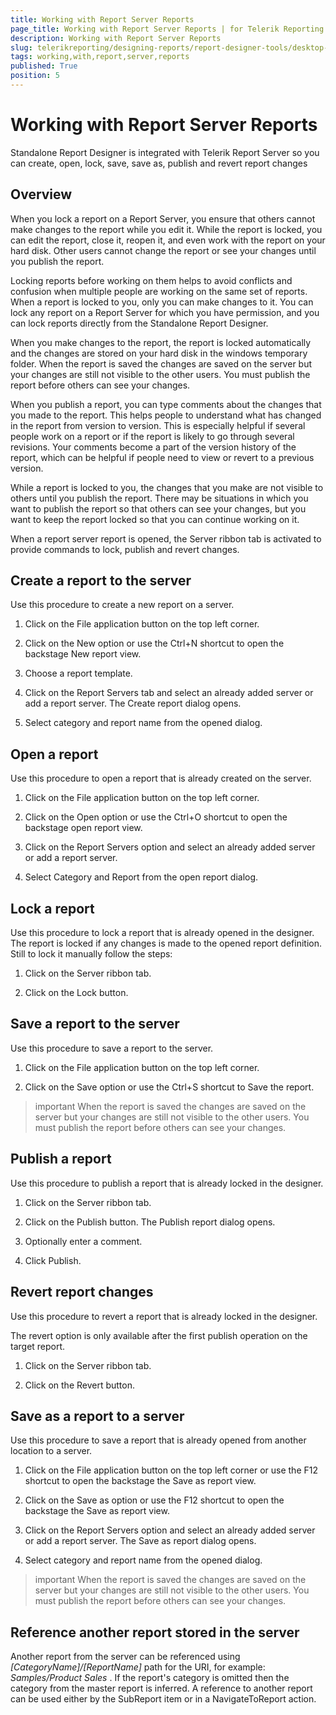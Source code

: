 ```yaml
---
title: Working with Report Server Reports
page_title: Working with Report Server Reports | for Telerik Reporting Documentation
description: Working with Report Server Reports
slug: telerikreporting/designing-reports/report-designer-tools/desktop-designers/standalone-report-designer/working-with-report-server-reports
tags: working,with,report,server,reports
published: True
position: 5
---
```


# Working with Report Server Reports



Standalone Report Designer is integrated with Telerik Report Server         so you can create, open, lock, save, save as, publish and revert report changes

## Overview

When you lock a report on a Report Server, you ensure that others cannot make changes to the report while you edit it.           While the report is locked, you can edit the report, close it, reopen it, and even work with the report on your hard disk.           Other users cannot change the report or see your changes until you publish the report.         

Locking reports before working on them helps to avoid conflicts and confusion when multiple people are working on the same set of reports.           When a report is locked to you, only you can make changes to it. You can lock any report on a Report Server for which you have permission,           and you can lock reports directly from the Standalone Report Designer.         

When you make changes to the report, the report is locked automatically and the changes are stored on your hard disk in the windows temporary folder.           When the report is saved the changes are saved on the server but your changes are still not visible to the other users.           You must publish the report before others can see your changes.         

When you publish a report, you can type comments about the changes that you made to the report.             This helps people to understand what has changed in the report from version to version.             This is especially helpful if several people work on a report or if the report is likely to go through several revisions.             Your comments become a part of the version history of the report, which can be helpful if people need to view or revert to a previous version.           

While a report is locked to you, the changes that you make are not visible to others until you publish the report.           There may be situations in which you want to publish the report so that others can see your changes,           but you want to keep the report locked so that you can continue working on it.         

When a report server report is opened, the Server ribbon tab is activated to provide commands to lock, publish and revert changes.           

## Create a report to the server

Use this procedure to create a new report on a server.         

1. Click on the File application button on the top left corner.             

1. Click on the New option or use the Ctrl+N shortcut to open the backstage New report view.             

1. Choose a report template.             

1. Click on the Report Servers tab and select an already added server or add a report server. The Create report dialog opens.             

1. Select category and report name from the opened dialog.             

## Open a report

Use this procedure to open a report that is already created on the server.         

1. Click on the File application button on the top left corner.             

1. Click on the Open option or use the Ctrl+O shortcut to open the backstage open report view.             

1. Click on the Report Servers option and select an already added server or add a report server.             

1. Select Category and Report from the open report dialog.             

## Lock a report

Use this procedure to lock a report that is already opened in the designer.            The report is locked if any changes is made to the opened report definition.           Still to lock it manually follow the steps:         

1. Click on the Server ribbon tab.             

1. Click on the Lock button.             

## Save a report to the server

Use this procedure to save a report to the server.         

1. Click on the File application button on the top left corner.             

1. Click on the Save option or use the Ctrl+S shortcut to Save the report.             

>important When the report is saved the changes are saved on the server but your changes are still not visible to the other users.             You must publish the report before others can see your changes.           


## Publish a report

Use this procedure to publish a report that is already locked in the designer.         

1. Click on the Server ribbon tab.             

1. Click on the Publish button. The Publish report dialog opens.             

1. Optionally enter a comment.              

1. Click Publish.             

## Revert report changes

Use this procedure to revert a report that is already locked in the designer.         

The revert option is only available after the first publish operation on the target report.         

1. Click on the Server ribbon tab.             

1. Click on the Revert button.             

## Save as a report to a server

Use this procedure to save a report that is already opened from another location to a server.         

1. Click on the File application button on the top left corner or use the F12 shortcut to open the backstage the Save as report view.             

1. Click on the Save as option or use the F12 shortcut to open the backstage the Save as report view.             

1. Click on the Report Servers option and select an already added server or add a report server. The Save as report dialog opens.             

1. Select category and report name from the opened dialog.             

>important When the report is saved the changes are saved on the server but your changes are still not visible to the other users.             You must publish the report before others can see your changes.           


## Reference another report stored in the server

Another report from the server can be referenced using *[CategoryName]/[ReportName]*  path for the URI,         	for example: *Samples/Product Sales* .         	If the report's category is omitted then the category from the master report is inferred.         	A reference to another report can be used either by the SubReport item or in a NavigateToReport action.         
